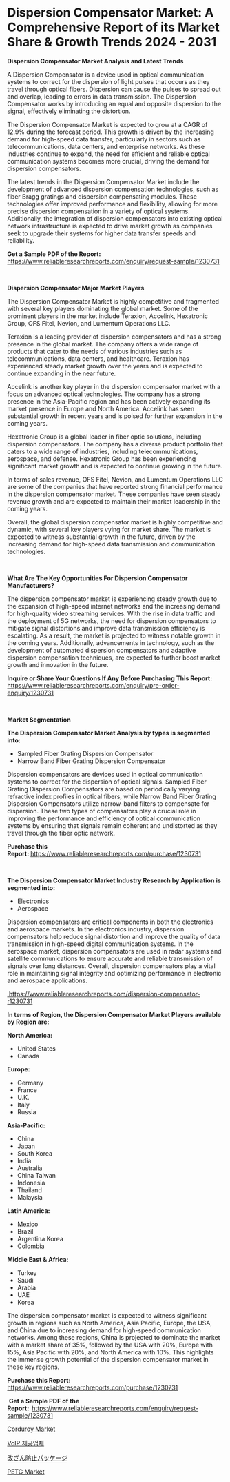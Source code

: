 <p><h1>Dispersion Compensator Market: A Comprehensive Report of its Market Share & Growth Trends 2024 - 2031</h1></p><p><strong>Dispersion Compensator Market Analysis and Latest Trends</strong></p>
<p><p>A Dispersion Compensator is a device used in optical communication systems to correct for the dispersion of light pulses that occurs as they travel through optical fibers. Dispersion can cause the pulses to spread out and overlap, leading to errors in data transmission. The Dispersion Compensator works by introducing an equal and opposite dispersion to the signal, effectively eliminating the distortion.</p><p>The Dispersion Compensator Market is expected to grow at a CAGR of 12.9% during the forecast period. This growth is driven by the increasing demand for high-speed data transfer, particularly in sectors such as telecommunications, data centers, and enterprise networks. As these industries continue to expand, the need for efficient and reliable optical communication systems becomes more crucial, driving the demand for dispersion compensators.</p><p>The latest trends in the Dispersion Compensator Market include the development of advanced dispersion compensation technologies, such as fiber Bragg gratings and dispersion compensating modules. These technologies offer improved performance and flexibility, allowing for more precise dispersion compensation in a variety of optical systems. Additionally, the integration of dispersion compensators into existing optical network infrastructure is expected to drive market growth as companies seek to upgrade their systems for higher data transfer speeds and reliability.</p></p>
<p><strong>Get a Sample PDF of the Report:&nbsp;</strong> <a href="https://www.reliableresearchreports.com/enquiry/request-sample/1230731">https://www.reliableresearchreports.com/enquiry/request-sample/1230731</a></p>
<p>&nbsp;</p>
<p><strong>Dispersion Compensator Major Market Players</strong></p>
<p><p>The Dispersion Compensator Market is highly competitive and fragmented with several key players dominating the global market. Some of the prominent players in the market include Teraxion, Accelink, Hexatronic Group, OFS Fitel, Nevion, and Lumentum Operations LLC.</p><p>Teraxion is a leading provider of dispersion compensators and has a strong presence in the global market. The company offers a wide range of products that cater to the needs of various industries such as telecommunications, data centers, and healthcare. Teraxion has experienced steady market growth over the years and is expected to continue expanding in the near future.</p><p>Accelink is another key player in the dispersion compensator market with a focus on advanced optical technologies. The company has a strong presence in the Asia-Pacific region and has been actively expanding its market presence in Europe and North America. Accelink has seen substantial growth in recent years and is poised for further expansion in the coming years.</p><p>Hexatronic Group is a global leader in fiber optic solutions, including dispersion compensators. The company has a diverse product portfolio that caters to a wide range of industries, including telecommunications, aerospace, and defense. Hexatronic Group has been experiencing significant market growth and is expected to continue growing in the future.</p><p>In terms of sales revenue, OFS Fitel, Nevion, and Lumentum Operations LLC are some of the companies that have reported strong financial performance in the dispersion compensator market. These companies have seen steady revenue growth and are expected to maintain their market leadership in the coming years.</p><p>Overall, the global dispersion compensator market is highly competitive and dynamic, with several key players vying for market share. The market is expected to witness substantial growth in the future, driven by the increasing demand for high-speed data transmission and communication technologies.</p></p>
<p>&nbsp;</p>
<p><strong>What Are The Key Opportunities For Dispersion Compensator Manufacturers?</strong></p>
<p><p>The dispersion compensator market is experiencing steady growth due to the expansion of high-speed internet networks and the increasing demand for high-quality video streaming services. With the rise in data traffic and the deployment of 5G networks, the need for dispersion compensators to mitigate signal distortions and improve data transmission efficiency is escalating. As a result, the market is projected to witness notable growth in the coming years. Additionally, advancements in technology, such as the development of automated dispersion compensators and adaptive dispersion compensation techniques, are expected to further boost market growth and innovation in the future.</p></p>
<p><strong>Inquire or Share Your Questions If Any Before Purchasing This Report:</strong> <a href="https://www.reliableresearchreports.com/enquiry/pre-order-enquiry/1230731">https://www.reliableresearchreports.com/enquiry/pre-order-enquiry/1230731</a></p>
<p>&nbsp;</p>
<p><strong>Market Segmentation</strong></p>
<p><strong>The Dispersion Compensator Market Analysis by types is segmented into:</strong></p>
<p><ul><li>Sampled Fiber Grating Dispersion Compensator</li><li>Narrow Band Fiber Grating Dispersion Compensator</li></ul></p>
<p><p>Dispersion compensators are devices used in optical communication systems to correct for the dispersion of optical signals. Sampled Fiber Grating Dispersion Compensators are based on periodically varying refractive index profiles in optical fibers, while Narrow Band Fiber Grating Dispersion Compensators utilize narrow-band filters to compensate for dispersion. These two types of compensators play a crucial role in improving the performance and efficiency of optical communication systems by ensuring that signals remain coherent and undistorted as they travel through the fiber optic network.</p></p>
<p><strong>Purchase this Report:&nbsp;</strong><a href="https://www.reliableresearchreports.com/purchase/1230731">https://www.reliableresearchreports.com/purchase/1230731</a></p>
<p>&nbsp;</p>
<p><strong>The Dispersion Compensator Market Industry Research by Application is segmented into:</strong></p>
<p><ul><li>Electronics</li><li>Aerospace</li></ul></p>
<p><p>Dispersion compensators are critical components in both the electronics and aerospace markets. In the electronics industry, dispersion compensators help reduce signal distortion and improve the quality of data transmission in high-speed digital communication systems. In the aerospace market, dispersion compensators are used in radar systems and satellite communications to ensure accurate and reliable transmission of signals over long distances. Overall, dispersion compensators play a vital role in maintaining signal integrity and optimizing performance in electronic and aerospace applications.</p></p>
<p><a href="https://www.reliableresearchreports.com/dispersion-compensator-r1230731">&nbsp;https://www.reliableresearchreports.com/dispersion-compensator-r1230731</a></p>
<p><strong>In terms of Region, the Dispersion Compensator Market Players available by Region are:</strong></p>
<p>
    <p> <strong> North America: </strong>
        <ul>
            <li>United States</li>
            <li>Canada</li>
        </ul>
        </p> 
    <p> <strong> Europe: </strong>
        <ul>
            <li>Germany</li>
            <li>France</li>
            <li>U.K.</li>
            <li>Italy</li>
            <li>Russia</li>
        </ul>
        </p> 
    <p> <strong> Asia-Pacific: </strong>
        <ul>
            <li>China</li>
            <li>Japan</li>
            <li>South Korea</li>
            <li>India</li>
            <li>Australia</li>
            <li>China Taiwan</li>
            <li>Indonesia</li>
            <li>Thailand</li>
            <li>Malaysia</li>
        </ul>
        </p> 
    <p> <strong> Latin America: </strong>
        <ul>
            <li>Mexico</li>
            <li>Brazil</li>
            <li>Argentina Korea</li>
            <li>Colombia</li>
        </ul>
        </p> 
    <p> <strong> Middle East & Africa: </strong>
        <ul>
            <li>Turkey</li>
            <li>Saudi</li>
            <li>Arabia</li>
            <li>UAE</li>
            <li>Korea</li>
        </ul>
    </p>
    </p>
<p><p>The dispersion compensator market is expected to witness significant growth in regions such as North America, Asia Pacific, Europe, the USA, and China due to increasing demand for high-speed communication networks. Among these regions, China is projected to dominate the market with a market share of 35%, followed by the USA with 20%, Europe with 15%, Asia Pacific with 20%, and North America with 10%. This highlights the immense growth potential of the dispersion compensator market in these key regions.</p></p>
<p><strong>Purchase this Report: </strong><a href="https://www.reliableresearchreports.com/purchase/1230731">https://www.reliableresearchreports.com/purchase/1230731</a></p>
<p>&nbsp;<strong>Get a Sample PDF of the Report:&nbsp;&nbsp;</strong><a href="https://www.reliableresearchreports.com/enquiry/request-sample/1230731">https://www.reliableresearchreports.com/enquiry/request-sample/1230731</a></p>
<p><strong></strong></p>
<p><p><a href="https://www.linkedin.com/pulse/corduroy-market-size-share-global-analysis-report-2024-2031-dykpe?trackingId=BIkuFMpN7SOFVd8ucWPdSw%3D%3D">Corduroy Market</a></p><p><a href="https://medium.com/@autumnberge/voip-%EA%B3%B5%EA%B8%89%EC%9E%90-%EC%8B%9C%EC%9E%A5-%EC%84%B1%EA%B3%B5%EC%A0%81%EC%9D%B8-%EB%B9%84%EC%A6%88%EB%8B%88%EC%8A%A4-%EC%A0%84%EB%9E%B5%EC%9D%98-%ED%95%B5%EC%8B%AC-2031%EB%85%84%EA%B9%8C%EC%A7%80%EC%9D%98-%EC%A0%84%EB%A7%9D-d3add65ddaaf">VoIP 제공업체</a></p><p><a href="https://github.com/LeanneBruen2023/Market-Research-Report-List-1/blob/main/762251330870.md">改ざん防止パッケージ</a></p><p><a href="https://www.linkedin.com/pulse/petg-market-dynamics-2024-2031-also-its-trends-projections-fplyf?trackingId=bigCnwwskL%2B4BEjKQAUr5g%3D%3D">PETG Market</a></p></p>